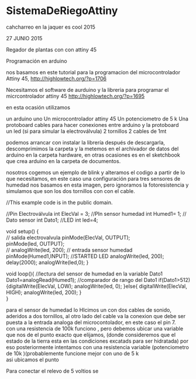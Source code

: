 # SistemaDeRiegoAttiny
cahcharreo en la jaquer es cool 2015

27 JUNIO 2015 

Regador de plantas con   con attiny 45 

Programación en  arduino 


 nos basamos en este tutorial para la programacion del microcontrolador Attiny 45,  http://highlowtech.org/?p=1706

Necesitamos  el software de aurduino y la libreria  para programar  el micrcontrolador attiny 45 
http://highlowtech.org/?p=1695


en esta ocasión utilizamos 

un arduino uno
Un microcontrolador attiny 45
Un potenciometro  de 5  k
Una protoboard 
cables para hacer conexiones entre arduino y la protoboard  
un led (si para simular la electroválvula)
2 tornillos 
2 cables de 1mt 

podemos arrancar con instalar la librería después de descargarla, descomprimimos la carpeta y la metemos en el archivador de datos del arduino en la carpeta hardware, en otras ocasiones es en el sketchbook que crea arduino en la carpeta de documentos. 



nosotros cogemos un ejemplo de blink  y alteramos  el codigo a partir de lo que necesitamos, en este caso una configuración para  tres sensores de humedad 
  nos basamos en esta imagen, pero ignoramos la fotoresistencia y simulamos que  son los dos tornillos con  con el cable. 

//This example code is in the public domain.



//Pin Electroválvula
int ElecVal = 3;
//PIn sensor humedad
int Humed1= 1;
// Dato sensor
int Dato1;
//LED
int led=4;




void setup() {                
 // salida electrovalvula 
 pinMode(ElecVal, OUTPUT);  
  pinMode(led, OUTPUT);  
//  analogWrite(led, 200);
// entrada sensor humedad
pinMode(Humed1,INPUT);
//STARTED LED
  analogWrite(led, 200);
  delay(2000);
    analogWrite(led,0);
}


void loop(){
//lectura del sensor de humedad en la variable Dato1
Dato1=analogRead(Humed1);
//comparador de rango del Dato1
 if(Dato1>512)
{digitalWrite(ElecVal, LOW);
  analogWrite(led,  0);
}else{
digitalWrite(ElecVal, HIGH);
  analogWrite(led, 200);
}  
}

 
para  el sensor de humedad lo HIcimos un con dos cables de sonido, aderidos a dos tornillos, al otro lado del cable va la conexion que debe ser puesta a la entrada analoga del microcontolador,  en este caso el pin 7.   
 con una resistencia   de 100k funciono , pero debemos ubicar una variable que nos de el punto exacto  que elijamos, (donde  consideremos que el estado de la tierra esta en las condiciones excatads para ser hidratada) por eso  posteriormente   intentamos con una resistencia variable (potenciometro de 10k )(probablemente funcione mejor con uno de 5 k  
 asi ubicamos el punto  

Para conectar el relevo de 5 voltios se 

